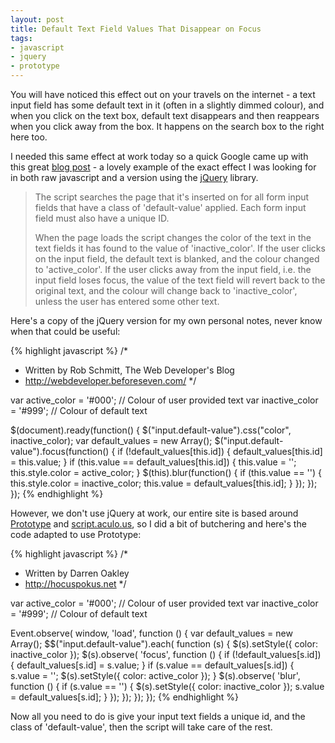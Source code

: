 ```yaml
---
layout: post
title: Default Text Field Values That Disappear on Focus
tags:
- javascript
- jquery
- prototype
---
```


You will have noticed this effect out on your travels on the internet - a text input field has some
default text in it (often in a slightly dimmed colour), and when you click on the text box, default text
disappears and then reappears when you click away from the box. It happens on the search box to the right
here too.

I needed this same effect at work today so a quick Google came up with this great
[blog post](http://webdeveloper.beforeseven.com/jquery/default-text-field-value-disappears-focus) - a
lovely example of the exact effect I was looking for in both raw javascript and a version using the
[jQuery](http://jquery.com/) library.

> The script searches the page that it's inserted on for all form input fields that have a class of
> 'default-value' applied. Each form input field must also have a unique ID.
>
> When the page loads the script changes the color of the text in the text fields it has found to the value
> of 'inactive\_color'. If the user clicks on the input field, the default text is blanked, and the colour
> changed to 'active\_color'. If the user clicks away from the input field, i.e. the input field loses
> focus, the value of the text field will revert back to the original text, and the colour will change back
> to 'inactive\_color', unless the user has entered some other text.

Here's a copy of the jQuery version for my own personal notes, never know when that could be useful:

{% highlight javascript %}
/*
 * Written by Rob Schmitt, The Web Developer's Blog
 * http://webdeveloper.beforeseven.com/
 */

var active_color = '#000'; // Colour of user provided text
var inactive_color = '#999'; // Colour of default text

$(document).ready(function() {
  $("input.default-value").css("color", inactive_color);
  var default_values = new Array();
  $("input.default-value").focus(function() {
    if (!default_values[this.id]) {
      default_values[this.id] = this.value;
    }
    if (this.value == default_values[this.id]) {
      this.value = '';
      this.style.color = active_color;
    }
    $(this).blur(function() {
      if (this.value == '') {
        this.style.color = inactive_color;
        this.value = default_values[this.id];
      }
    });
  });
});
{% endhighlight %}

However, we don't use jQuery at work, our entire site is based around
[Prototype](http://www.prototypejs.org/) and [script.aculo.us](http://script.aculo.us/), so I did a bit
of butchering and here's the code adapted to use Prototype:

{% highlight javascript %}
/*
 * Written by Darren Oakley
 * http://hocuspokus.net
 */

var active_color = '#000'; // Colour of user provided text
var inactive_color = '#999'; // Colour of default text

Event.observe( window, 'load', function () {
    var default_values = new Array();
    $$("input.default-value").each( function (s) {
        $(s).setStyle({ color: inactive_color });
        $(s).observe( 'focus', function () {
            if (!default_values[s.id]) {
                default_values[s.id] = s.value;
            }
            if (s.value == default_values[s.id]) {
                s.value = '';
                $(s).setStyle({ color: active_color });
            }
            $(s).observe( 'blur', function () {
                if (s.value == '') {
                    $(s).setStyle({ color: inactive_color });
                    s.value = default_values[s.id];
                }
            });
        });
    });
});
{% endhighlight %}

Now all you need to do is give your input text fields a unique id, and the class of 'default-value', then
the script will take care of the rest.
